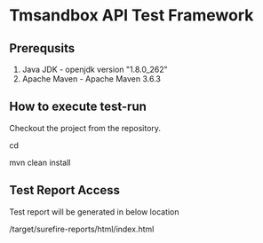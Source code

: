 # Tmsandbox API Test Framework

## Prerequsits
1. Java JDK - openjdk version "1.8.0_262"
2. Apache Maven - Apache Maven 3.6.3

## How to execute test-run

Checkout the project from the repository.

cd <project-dir>
  
mvn clean install

## Test Report Access
Test report will be generated in below location
  
<project-dir>/target/surefire-reports/html/index.html


